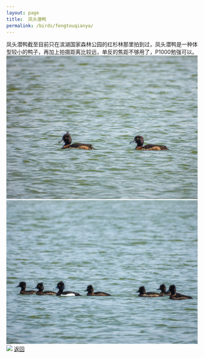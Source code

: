```yaml
---
layout: page
title: 	凤头潜鸭
permalink: /birds/fengtouqianya/
---
```

凤头潜鸭截至目前只在滨湖国家森林公园的红杉林那里拍到过，凤头潜鸭是一种体型较小的鸭子，再加上拍摄距离比较远，单反的焦距不够用了，P1000勉强可以。
![](../picture/凤头潜鸭/DSCN7609.jpg)
![](../picture/凤头潜鸭/DSCN7606.jpg)
![](../picture/凤头潜鸭/DSCN7569.jpg)
[返回](../../)